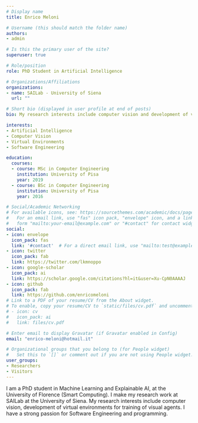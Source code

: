 ```yaml
---
# Display name
title: Enrico Meloni

# Username (this should match the folder name)
authors:
- admin

# Is this the primary user of the site?
superuser: true

# Role/position
role: PhD Student in Artificial Intelligence

# Organizations/Affiliations
organizations:
- name: SAILab - University of Siena
  url: ""

# Short bio (displayed in user profile at end of posts)
bio: My research interests include computer vision and development of virtual environments for training visual agents

interests:
- Artificial Intelligence
- Computer Vision
- Virtual Environments
- Software Engineering

education:
  courses:
  - course: MSc in Computer Engineering
    institution: University of Pisa
    year: 2019
  - course: BSc in Computer Engineering
    institution: University of Pisa
    year: 2016

# Social/Academic Networking
# For available icons, see: https://sourcethemes.com/academic/docs/page-builder/#icons
#   For an email link, use "fas" icon pack, "envelope" icon, and a link in the
#   form "mailto:your-email@example.com" or "#contact" for contact widget.
social:
- icon: envelope
  icon_pack: fas
  link: '#contact'  # For a direct email link, use "mailto:test@example.org".
- icon: twitter
  icon_pack: fab
  link: https://twitter.com/lkmnoppo
- icon: google-scholar
  icon_pack: ai
  link: https://scholar.google.com/citations?hl=it&user=Xu-CpN0AAAAJ
- icon: github
  icon_pack: fab
  link: https://github.com/enricomeloni
# Link to a PDF of your resume/CV from the About widget.
# To enable, copy your resume/CV to `static/files/cv.pdf` and uncomment the lines below.
# - icon: cv
#   icon_pack: ai
#   link: files/cv.pdf

# Enter email to display Gravatar (if Gravatar enabled in Config)
email: "enrico-meloni@hotmail.it"

# Organizational groups that you belong to (for People widget)
#   Set this to `[]` or comment out if you are not using People widget.
user_groups:
- Researchers
- Visitors
---
```


I am a PhD student in Machine Learning and Explainable AI, at the University of Florence (Smart Computing). I make my research work at SAILab at the University of Siena. My research interests include computer vision, development of virtual environments for training of visual agents. I have a strong passion for Software Engineering and programming.

